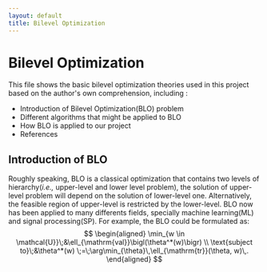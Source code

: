 ```yaml
---
layout: default
title: Bilevel Optimization
---
```


# Bilevel Optimization

This file shows the basic bilevel optimization theories used in this project based on the author's own comprehension, including :
- Introduction of Bilevel Optimization(BLO) problem
- Different algorithms that might be applied to BLO
- How BLO is applied to our project
- References


## Introduction of BLO
Roughly speaking, BLO is a classical optimization that contains two levels of hierarchy(_i.e.,_ upper-level and lower level problem), the solution of upper-level problem will depend on the solution of lower-level one. Alternatively, the feasible region of upper-level is restricted by the lower-level.
BLO now has been applied to many differents fields, specially machine learning(ML) and signal processing(SP). For example, the BLO could be formulated as:
$$
\begin{aligned}
\min_{w \in \mathcal{U}}\;&\ell_{\mathrm{val}}\bigl(\theta^*(w)\bigr) \\
\text{subject to}\;&\theta^*(w) \;=\;\arg\min_{\theta}\,\ell_{\mathrm{tr}}(\theta, w)\,.
\end{aligned}
$$






